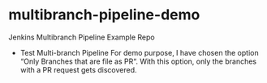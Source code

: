 # multibranch-pipeline-demo
Jenkins Multibranch Pipeline Example Repo

- Test Multi-branch Pipeline
For demo purpose, I have chosen the option “Only Branches that are file as PR“. With this option, only the branches with a PR request gets discovered.
